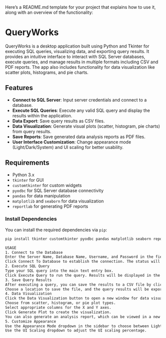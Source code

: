 
Here’s a README.md template for your project that explains how to use it, along with an overview of the functionality:

# QueryWorks

QueryWorks is a desktop application built using Python and Tkinter for executing SQL queries, visualizing data, and exporting query results. It provides an intuitive interface to interact with SQL Server databases, execute queries, and manage results in multiple formats including CSV and PDF reports. The app also includes functionality for data visualization like scatter plots, histograms, and pie charts.

## Features

- **Connect to SQL Server**: Input server credentials and connect to a database.
- **Execute SQL Queries**: Execute any valid SQL query and display the results within the application.
- **Data Export**: Save query results as CSV files.
- **Data Visualization**: Generate visual plots (scatter, histogram, pie charts) from query results.
- **Save Reports**: Save generated data analysis reports as PDF files.
- **User Interface Customization**: Change appearance mode (Light/Dark/System) and UI scaling for better usability.

## Requirements

- Python 3.x
- `tkinter` for GUI
- `customtkinter` for custom widgets
- `pyodbc` for SQL Server database connectivity
- `pandas` for data manipulation
- `matplotlib` and `seaborn` for data visualization
- `reportlab` for generating PDF reports

### Install Dependencies

You can install the required dependencies via `pip`:

```bash
pip install tkinter customtkinter pyodbc pandas matplotlib seaborn reportlab

USAGE
1. Connect to the Database
Enter the Server Name, Database Name, Username, and Password in the fields provided in the sidebar.
Click Connect To Database to establish the connection. The status will update to Connected upon successful connection.
2. Execute SQL Query
Type your SQL query into the main text entry box.
Click Execute Query to run the query. Results will be displayed in the textbox area below.
3. Save Query Results
After executing a query, you can save the results to a CSV file by clicking the Save File button.
Choose a location to save the file, and the query results will be exported in CSV format.
4. Data Visualization
Click the Data Visualization button to open a new window for data visualization.
Choose from scatter, histogram, or pie plot types.
Select appropriate columns for the X and Y axes.
Click Generate Plot to create the visualization.
You can also generate an analysis report, which can be viewed in a new window or saved as a PDF.
5. Customize Appearance
Use the Appearance Mode dropdown in the sidebar to choose between Light, Dark, or System appearance modes.
Use the UI Scaling dropdown to adjust the UI scaling percentage.
